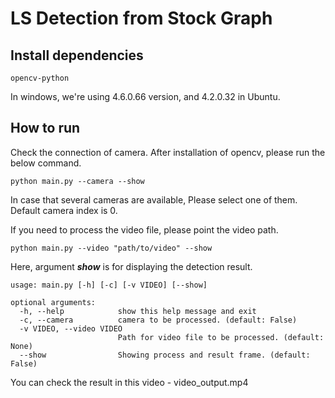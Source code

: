 # LS Detection from Stock Graph

## Install dependencies
```
opencv-python
```
In windows, we're using 4.6.0.66 version, and 4.2.0.32 in Ubuntu.

## How to run
Check the connection of camera.
After installation of opencv, please run the below command.

```commandline
python main.py --camera --show
```
In case that several cameras are available, Please select one of them. Default camera index is 0.
 
If you need to process the video file, please point the video path.
```commandline
python main.py --video "path/to/video" --show
```
Here, argument **_show_** is for displaying the detection result.

    usage: main.py [-h] [-c] [-v VIDEO] [--show]
    
    optional arguments:
      -h, --help            show this help message and exit
      -c, --camera          camera to be processed. (default: False)
      -v VIDEO, --video VIDEO
                            Path for video file to be processed. (default: None)
      --show                Showing process and result frame. (default: False)


You can check the result in this video - video_output.mp4


